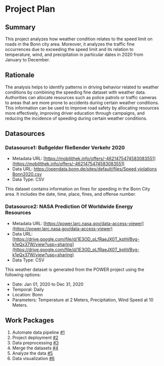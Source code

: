 # Project Plan

## Summary

<!-- Describe your data science project in max. 5 sentences. -->
This project analyzes how weather condition relates to the speed limit on roads in the Bonn city area. Moreover, it analyzes the traffic fine occurrences due to exceeding the speed limit and its relation to temperature, wind, and precipitation in particular dates in 2020 from January to December.

## Rationale

<!-- Outline the impact of the analysis, e.g. which pains it solves. -->
The analysis helps to identify patterns in driving behavior related to weather conditions by combining the speeding fine dataset with weather data. Authorities can allocate resources such as police patrols or traffic cameras to areas that are more prone to accidents during certain weather conditions. This information can be used to improve road safety by allocating resources more effectively, improving driver education through campaigns, and reducing the incidence of speeding during certain weather conditions.

## Datasources

<!-- Describe each datasources you plan to use in a section. Use the prefic "DatasourceX" where X is the id of the datasource. -->

### Datasource1: Bußgelder fließender Verkehr 2020
* Metadata URL: [https://mobilithek.info/offers/-4621475474583083551](https://mobilithek.info/offers/-4621475474583083551)
* Data URL: [https://opendata.bonn.de/sites/default/files/Speed violations Bonn2020.csv](https://opendata.bonn.de/sites/default/files/GeschwindigkeitsverstoesseBonn2020.csv)
* Data Type: CSV

This dataset contains information on fines for speeding in the Bonn City area. It includes the date, time, place, fines, and offense number.

### Datasource2: NASA Prediction Of Worldwide Energy Resources
* Metadata URL: [https://power.larc.nasa.gov/data-access-viewer](https://power.larc.nasa.gov/data-access-viewer)
* Data URL: [https://drive.google.com/file/d/1E3OD_pLfRaeJX0T_kphVByg-k1eQx37W/view?usp=sharing](https://drive.google.com/file/d/1E3OD_pLfRaeJX0T_kphVByg-k1eQx37W/view?usp=sharing)
* Data Type: CSV

This weather dataset is generated from the POWER project using the following options:
* Date: Jan 01, 2020 to Dec 31, 2020
* Temporal: Daily
* Location: Bonn
* Parameters: Temperature at 2 Meters, Precipitation, Wind Speed at 10 Meters.

## Work Packages

<!-- List of work packages ordered sequentially, each pointing to an issue with more details. -->

1. Automate data pipeline [#1][i1]
2. Project deployment [#2][i2]
3. Data preprocessing [#3][i3]
4. Merge the datasets [#4][i4]
5. Analyze the data [#5][i5]
6. Data visualization [#6][i6]

[i1]: https://github.com/patriotic/SAKI/issues/1
[i2]: https://github.com/patriotic/SAKI/issues/2
[i3]: https://github.com/patriotic/SAKI/issues/3
[i4]: https://github.com/patriotic/SAKI/issues/4
[i5]: https://github.com/patriotic/SAKI/issues/5
[i6]: https://github.com/patriotic/SAKI/issues/6
